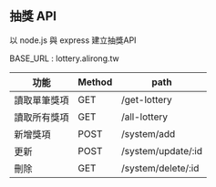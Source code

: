 ## 抽獎 API 
以 node.js 與 express 建立抽獎API

BASE_URL : lottery.alirong.tw

功能     |Method | path
------- |-------|-----|
讀取單筆獎項 | GET | /get-lottery |
讀取所有獎項 | GET |/all-lottery |
新增獎項  | POST| /system/add | 
更新    | POST | /system/update/:id |
刪除    | GET | /system/delete/:id |